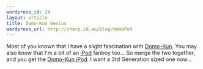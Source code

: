 ```yaml
--- 
wordpress_id: 24
layout: article
title: Domo-Kun Genius
wordpress_url: http://sharp.id.au/blog/domoPod
---
```

Most of you known that I have a slight fascination with <a href="http://www.domo-kun.com/">Domo-Kun</a>. You may also know that I&apos;m a bit of an <a href="http://www.apple.com/ipod/">iPod</a> fanboy too... So merge the two together, and you get the <a href="http://moblog.co.uk/view.php?id=65091">Domo-Kun iPod</a>. I want a 3rd Generation sized one now...
